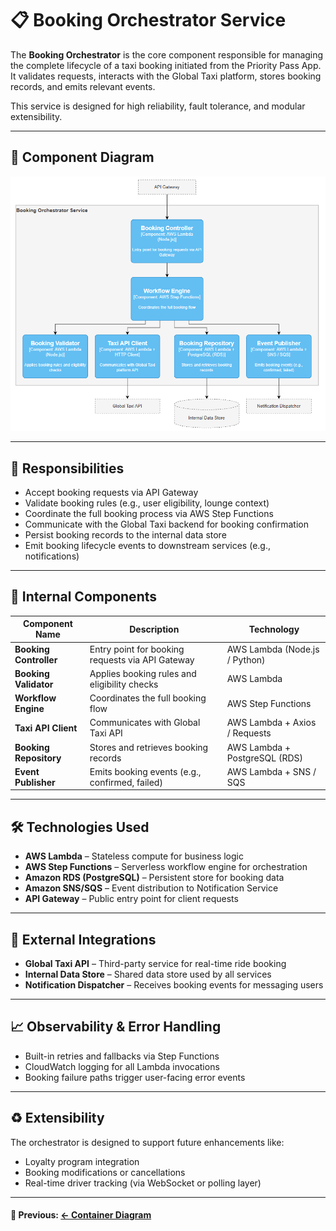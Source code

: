 # 📋 Booking Orchestrator Service

The **Booking Orchestrator** is the core component responsible for managing the complete lifecycle of a taxi booking initiated from the Priority Pass App. It validates requests, interacts with the Global Taxi platform, stores booking records, and emits relevant events.

This service is designed for high reliability, fault tolerance, and modular extensibility.

---

## 🔹 Component Diagram

![Component Diagram](./component-booking-orchestrator.png)

---

## 🔧 Responsibilities

- Accept booking requests via API Gateway
- Validate booking rules (e.g., user eligibility, lounge context)
- Coordinate the full booking process via AWS Step Functions
- Communicate with the Global Taxi backend for booking confirmation
- Persist booking records to the internal data store
- Emit booking lifecycle events to downstream services (e.g., notifications)

---

## 🧩 Internal Components

| **Component Name**         | **Description**                                  | **Technology**                     |
|----------------------------|--------------------------------------------------|------------------------------------|
| **Booking Controller**     | Entry point for booking requests via API Gateway | AWS Lambda (Node.js / Python)      |
| **Booking Validator**      | Applies booking rules and eligibility checks     | AWS Lambda                         |
| **Workflow Engine**        | Coordinates the full booking flow                | AWS Step Functions                 |
| **Taxi API Client**        | Communicates with Global Taxi API                | AWS Lambda + Axios / Requests      |
| **Booking Repository**     | Stores and retrieves booking records             | AWS Lambda + PostgreSQL (RDS)      |
| **Event Publisher**        | Emits booking events (e.g., confirmed, failed)   | AWS Lambda + SNS / SQS             |

---

## 🛠️ Technologies Used

- **AWS Lambda** – Stateless compute for business logic
- **AWS Step Functions** – Serverless workflow engine for orchestration
- **Amazon RDS (PostgreSQL)** – Persistent store for booking data
- **Amazon SNS/SQS** – Event distribution to Notification Service
- **API Gateway** – Public entry point for client requests

---

## 🔗 External Integrations

- **Global Taxi API** – Third-party service for real-time ride booking
- **Internal Data Store** – Shared data store used by all services
- **Notification Dispatcher** – Receives booking events for messaging users

---

## 📈 Observability & Error Handling

- Built-in retries and fallbacks via Step Functions
- CloudWatch logging for all Lambda invocations
- Booking failure paths trigger user-facing error events

---

## ♻️ Extensibility

The orchestrator is designed to support future enhancements like:
- Loyalty program integration
- Booking modifications or cancellations
- Real-time driver tracking (via WebSocket or polling layer)

---

#### 🔗 Previous: [← Container Diagram](../container/README.md)

